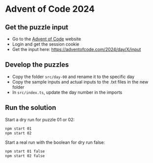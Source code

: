 # Advent of Code 2024

## Get the puzzle input

-   Go to the [Advent of Code](https://adventofcode.com/) website
-   Login and get the session cookie
-   Get the input here: https://adventofcode.com/2024/day/X/input

## Develop the puzzles

-   Copy the folder `src/day-00` and rename it to the specific day
-   Copy the sample inputs and actual inputs to the .txt files in the new folder
-   In `src/index.ts`, update the day number in the imports

## Run the solution

Start a dry run for puzzle 01 or 02:

```bash
npm start 01
npm start 02
```

Start a real run with the boolean for dry run false:

```bash
npm start 01 false
npm start 02 false
```
